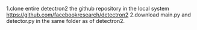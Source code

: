 1.clone entire detectron2 the github repository in the local system https://github.com/facebookresearch/detectron2
2.download main.py and detector.py in the same folder as of detectron2.
